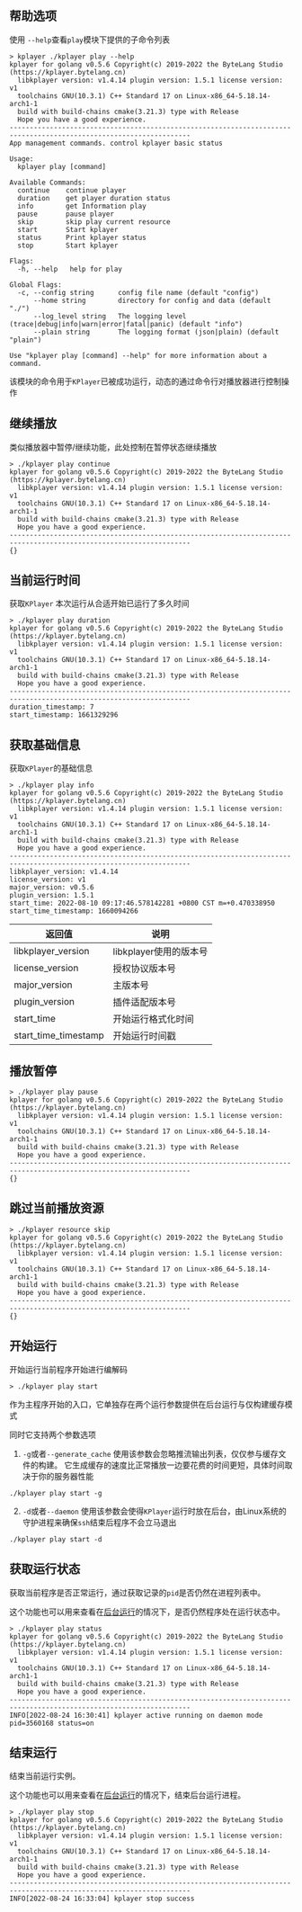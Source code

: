 ## 帮助选项

使用 `--help`查看`play`模块下提供的子命令列表

```shell {14-21}
> kplayer ./kplayer play --help
kplayer for golang v0.5.6 Copyright(c) 2019-2022 the ByteLang Studio (https://kplayer.bytelang.cn)
  libkplayer version: v1.4.14 plugin version: 1.5.1 license version: v1
  toolchains GNU(10.3.1) C++ Standard 17 on Linux-x86_64-5.18.14-arch1-1
  build with build-chains cmake(3.21.3) type with Release
  Hope you have a good experience.
-------------------------------------------------------------------------------------------------------------------
App management commands. control kplayer basic status

Usage:
  kplayer play [command]

Available Commands:
  continue    continue player
  duration    get player duration status
  info        get Information play
  pause       pause player
  skip        skip play current resource
  start       Start kplayer
  status      Print kplayer status
  stop        Start kplayer

Flags:
  -h, --help   help for play

Global Flags:
  -c, --config string      config file name (default "config")
      --home string        directory for config and data (default "./")
      --log_level string   The logging level (trace|debug|info|warn|error|fatal|panic) (default "info")
      --plain string       The logging format (json|plain) (default "plain")

Use "kplayer play [command] --help" for more information about a command.
```



该模块的命令用于`KPlayer`已被成功运行，动态的通过命令行对播放器进行控制操作



## 继续播放

类似播放器中暂停/继续功能，此处控制在暂停状态继续播放

```shell
> ./kplayer play continue
kplayer for golang v0.5.6 Copyright(c) 2019-2022 the ByteLang Studio (https://kplayer.bytelang.cn)
  libkplayer version: v1.4.14 plugin version: 1.5.1 license version: v1
  toolchains GNU(10.3.1) C++ Standard 17 on Linux-x86_64-5.18.14-arch1-1
  build with build-chains cmake(3.21.3) type with Release
  Hope you have a good experience.
-------------------------------------------------------------------------------------------------------------------
{}
```



## 当前运行时间

获取`KPlayer` 本次运行从合适开始已运行了多久时间

```shell
> ./kplayer play duration
kplayer for golang v0.5.6 Copyright(c) 2019-2022 the ByteLang Studio (https://kplayer.bytelang.cn)
  libkplayer version: v1.4.14 plugin version: 1.5.1 license version: v1
  toolchains GNU(10.3.1) C++ Standard 17 on Linux-x86_64-5.18.14-arch1-1
  build with build-chains cmake(3.21.3) type with Release
  Hope you have a good experience.
-------------------------------------------------------------------------------------------------------------------
duration_timestamp: 7
start_timestamp: 1661329296
```



## 获取基础信息

获取`KPlayer`的基础信息

```shell
> ./kplayer play info
kplayer for golang v0.5.6 Copyright(c) 2019-2022 the ByteLang Studio (https://kplayer.bytelang.cn)
  libkplayer version: v1.4.14 plugin version: 1.5.1 license version: v1
  toolchains GNU(10.3.1) C++ Standard 17 on Linux-x86_64-5.18.14-arch1-1
  build with build-chains cmake(3.21.3) type with Release
  Hope you have a good experience.
-------------------------------------------------------------------------------------------------------------------
libkplayer_version: v1.4.14
license_version: v1
major_version: v0.5.6
plugin_version: 1.5.1
start_time: 2022-08-10 09:17:46.578142281 +0800 CST m=+0.470338950
start_time_timestamp: 1660094266
```



| 返回值               | 说明                   |
| -------------------- | ---------------------- |
| libkplayer_version   | libkplayer使用的版本号 |
| license_version      | 授权协议版本号         |
| major_version        | 主版本号               |
| plugin_version       | 插件适配版本号         |
| start_time           | 开始运行格式化时间     |
| start_time_timestamp | 开始运行时间戳         |



## 播放暂停

```shell
> ./kplayer play pause
kplayer for golang v0.5.6 Copyright(c) 2019-2022 the ByteLang Studio (https://kplayer.bytelang.cn)
  libkplayer version: v1.4.14 plugin version: 1.5.1 license version: v1
  toolchains GNU(10.3.1) C++ Standard 17 on Linux-x86_64-5.18.14-arch1-1
  build with build-chains cmake(3.21.3) type with Release
  Hope you have a good experience.
-------------------------------------------------------------------------------------------------------------------
{}
```



## 跳过当前播放资源

```shell
> ./kplayer resource skip
kplayer for golang v0.5.6 Copyright(c) 2019-2022 the ByteLang Studio (https://kplayer.bytelang.cn)
  libkplayer version: v1.4.14 plugin version: 1.5.1 license version: v1
  toolchains GNU(10.3.1) C++ Standard 17 on Linux-x86_64-5.18.14-arch1-1
  build with build-chains cmake(3.21.3) type with Release
  Hope you have a good experience.
-------------------------------------------------------------------------------------------------------------------
{}
```



## 开始运行

开始运行当前程序开始进行编解码

```shell
> ./kplayer play start
```



作为主程序开始的入口，它单独存在两个运行参数提供在后台运行与仅构建缓存模式

同时它支持两个参数选项
1. `-g`或者`--generate_cache` 使用该参数会忽略推流输出列表，仅仅参与缓存文件的构建。
它生成缓存的速度比正常播放一边要花费的时间更短，具体时间取决于你的服务器性能
```shell
./kplayer play start -g
```

2. `-d`或者`--daemon` 使用该参数会使得`KPlayer`运行时放在后台，由Linux系统的守护进程来确保`ssh`结束后程序不会立马退出
```shell
./kplayer play start -d 
```



## 获取运行状态

获取当前程序是否正常运行，通过获取记录的`pid`是否仍然在进程列表中。

这个功能也可以用来查看在[后台运行](#)的情况下，是否仍然程序处在运行状态中。

```shell
> ./kplayer play status
kplayer for golang v0.5.6 Copyright(c) 2019-2022 the ByteLang Studio (https://kplayer.bytelang.cn)
  libkplayer version: v1.4.14 plugin version: 1.5.1 license version: v1
  toolchains GNU(10.3.1) C++ Standard 17 on Linux-x86_64-5.18.14-arch1-1
  build with build-chains cmake(3.21.3) type with Release
  Hope you have a good experience.
-------------------------------------------------------------------------------------------------------------------
INFO[2022-08-24 16:30:41] kplayer active running on daemon mode         pid=3560168 status=on
```



## 结束运行

结束当前运行实例。

这个功能也可以用来查看在[后台运行](#)的情况下，结束后台运行进程。

```shell
> ./kplayer play stop
kplayer for golang v0.5.6 Copyright(c) 2019-2022 the ByteLang Studio (https://kplayer.bytelang.cn)
  libkplayer version: v1.4.14 plugin version: 1.5.1 license version: v1
  toolchains GNU(10.3.1) C++ Standard 17 on Linux-x86_64-5.18.14-arch1-1
  build with build-chains cmake(3.21.3) type with Release
  Hope you have a good experience.
-------------------------------------------------------------------------------------------------------------------
INFO[2022-08-24 16:33:04] kplayer stop success
```

